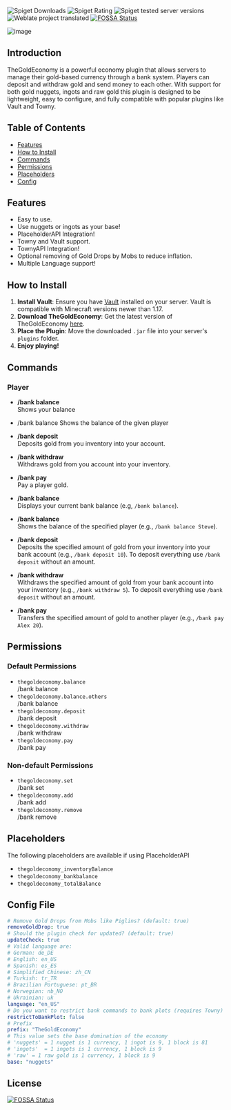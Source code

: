 ![Spiget Downloads](https://img.shields.io/spiget/downloads/102242)
![Spiget Rating](https://img.shields.io/spiget/rating/102242)
![Spiget tested server versions](https://img.shields.io/spiget/tested-versions/102242)
![Weblate project translated](https://img.shields.io/weblate/progress/thegoldeconomy)
[![FOSSA Status](https://app.fossa.com/api/projects/git%2Bgithub.com%2FConfusedAlex%2FGoldEconomy.svg?type=shield)](https://app.fossa.com/projects/git%2Bgithub.com%2FConfusedAlex%2FGoldEconomy?ref=badge_shield)

![image](https://user-images.githubusercontent.com/29258035/208372157-7ebad587-6c32-493f-8f45-4786432db824.png)

## Introduction

TheGoldEconomy is a powerful economy plugin that allows servers to manage their gold-based currency through a bank system. Players can deposit and withdraw gold and send money to each other. With support for both gold nuggets, ingots and raw gold this plugin is designed to be lightweight, easy to configure, and fully compatible with popular plugins like Vault and Towny.

## Table of Contents

<!--ts-->

- [Features](#features)
- [How to Install](#how-to-install)
- [Commands](#commands)
- [Permissions](#permissions)
- [Placeholders](#placeholders)
- [Config](#config-file)
<!--te-->

## Features

- Easy to use.
- Use nuggets or ingots as your base!
- PlaceholderAPI Integration!
- Towny and Vault support.
- TownyAPI Integration!
- Optional removing of Gold Drops by Mobs to reduce inflation.
- Multiple Language support!

## How to Install

1. **Install Vault**: Ensure you have [Vault](https://www.spigotmc.org/resources/vault.34315/) installed on your server. Vault is compatible with Minecraft versions newer than 1.17.
2. **Download TheGoldEconomy**: Get the latest version of TheGoldEconomy [here](https://modrinth.com/plugin/thegoldeconomy).
3. **Place the Plugin**: Move the downloaded `.jar` file into your server's `plugins` folder.
4. **Enjoy playing!**

## Commands

### Player

- **/bank balance**  
  Shows your balance
- /bank balance <player>
  Shows the balance of the given player
- **/bank deposit <gold>**  
  Deposits gold from you inventory into your account.
- **/bank withdraw <gold>**  
  Withdraws gold from you account into your inventory.
- **/bank pay <player> <gold>**  
  Pay a player gold.

- **/bank balance**  
  Displays your current bank balance (e.g, `/bank balance`).
- **/bank balance <player>**  
  Shows the balance of the specified player (e.g., `/bank balance Steve`).
- **/bank deposit <gold>**  
  Deposits the specified amount of gold from your inventory into your bank account (e.g., `/bank deposit 10`). To deposit everything use `/bank deposit` without an amount.
- **/bank withdraw <gold>**  
  Withdraws the specified amount of gold from your bank account into your inventory (e.g., `/bank withdraw 5`). To deposit everything use `/bank deposit` without an amount.
- **/bank pay <player> <gold>**  
  Transfers the specified amount of gold to another player (e.g., `/bank pay Alex 20`).

## Permissions

### Default Permissions

- `thegoldeconomy.balance`  
  /bank balance
- `thegoldeconomy.balance.others`  
  /bank balance <player>
- `thegoldeconomy.deposit`  
  /bank deposit
- `thegoldeconomy.withdraw`  
  /bank withdraw
- `thegoldeconomy.pay`  
  /bank pay

### Non-default Permissions

- `thegoldeconomy.set`  
  /bank set
- `thegoldeconomy.add`  
  /bank add
- `thegoldeconomy.remove`  
  /bank remove

## Placeholders

The following placeholders are available if using PlaceholderAPI

- `thegoldeconomy_inventoryBalance`
- `thegoldeconomy_bankbalance`
- `thegoldeconomy_totalBalance`

## Config File

```yaml
# Remove Gold Drops from Mobs like Piglins? (default: true)
removeGoldDrop: true
# Should the plugin check for updated? (default: true)
updateCheck: true
# Valid language are:
# German: de_DE
# English: en_US
# Spanish: es_ES
# Simplified Chinese: zh_CN
# Turkish: tr_TR
# Brazilian Portuguese: pt_BR
# Norwegian: nb_NO
# Ukrainian: uk
language: "en_US"
# Do you want to restrict bank commands to bank plots (requires Towny)
restrictToBankPlot: false
# Prefix
prefix: "TheGoldEconomy"
# This value sets the base domination of the economy
# 'nuggets' = 1 nugget is 1 currency, 1 ingot is 9, 1 block is 81
# 'ingots'  = 1 ingots is 1 currency, 1 block is 9
# 'raw' = 1 raw gold is 1 currency, 1 block is 9
base: "nuggets"
```

## License
[![FOSSA Status](https://app.fossa.com/api/projects/git%2Bgithub.com%2FConfusedAlex%2FGoldEconomy.svg?type=large)](https://app.fossa.com/projects/git%2Bgithub.com%2FConfusedAlex%2FGoldEconomy?ref=badge_large)
